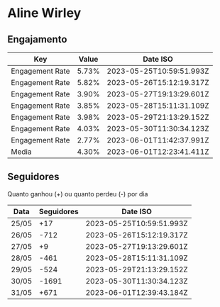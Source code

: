 # Aline Wirley

## Engajamento

| Key             | Value | Date ISO                 |
| --------------- | ----- | ------------------------ |
| Engagement Rate | 5.73% | 2023-05-25T10:59:51.993Z |
| Engagement Rate | 5.82% | 2023-05-26T15:12:19.317Z |
| Engagement Rate | 3.90% | 2023-05-27T19:13:29.601Z |
| Engagement Rate | 3.85% | 2023-05-28T15:11:31.109Z |
| Engagement Rate | 3.98% | 2023-05-29T21:13:29.152Z |
| Engagement Rate | 4.03% | 2023-05-30T11:30:34.123Z |
| Engagement Rate | 2.77% | 2023-06-01T11:42:37.991Z |
| Media           | 4.30% | 2023-06-01T12:23:41.411Z |

## Seguidores

Quanto ganhou (+) ou quanto perdeu (-) por dia

| Data  | Seguidores | Date ISO                 |
| ----- | ---------- | ------------------------ |
| 25/05 | +17        | 2023-05-25T10:59:51.993Z |
| 26/05 | -712       | 2023-05-26T15:12:19.317Z |
| 27/05 | +9         | 2023-05-27T19:13:29.601Z |
| 28/05 | -461       | 2023-05-28T15:11:31.109Z |
| 29/05 | -524       | 2023-05-29T21:13:29.152Z |
| 30/05 | -1691      | 2023-05-30T11:30:34.123Z |
| 31/05 | +671       | 2023-06-01T12:39:43.184Z |
